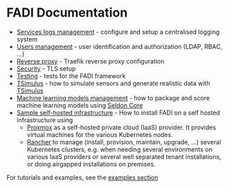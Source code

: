 FADI Documentation
==========

* [Services logs management](LOGGING.md) - configure and setup a centralised logging system
* [Users management](USERMANAGEMENT.md) - user identification and authorization (LDAP, RBAC, ...)
* [Reverse proxy](REVERSEPROXY.md) - Traefik reverse proxy configuration
* [Security](SECURITY.md) - TLS setup
* [Testing](/tests/README.md) - tests for the FADI framework
* [TSimulus](TSIMULUS.md) - how to simulate sensors and generate realistic data with [TSimulus](https://github.com/cetic/TSimulus)
* [Machine learning models management](SELDON.md) - how to package and score machine learning models using [Seldon Core](https://www.seldon.io/tech/products/core/)
* [Sample self-hosted infrastructure](RANCHER_PROXMOX.md) - How to install FADI on a self hosted infrastructure using 
    * [Proxmox](https://www.proxmox.com/en/) as a self-hosted private cloud (IaaS) provider. It provides virtual machines for the various Kubernetes nodes.
    * [Rancher](https://rancher.com/what-is-rancher/what-rancher-adds-to-kubernetes/) to manage (install, provision, maintain, upgrade, ...) several Kubernetes clusters, e.g. when needing several environments on various IaaS providers or several well separated tenant installations, or doing airgapped installations on premises.
 
For tutorials and examples, see the [examples section](../examples/README.md)